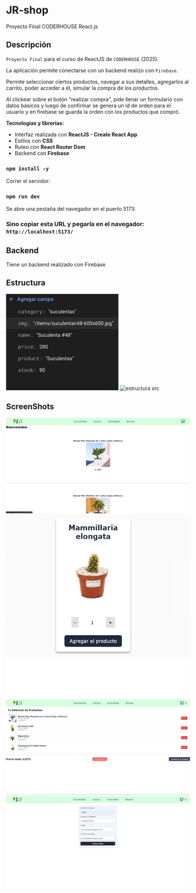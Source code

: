 # JR-shop
 Proyecto Final CODERHOUSE React.js 


## Descripción

`Proyecto Final` para el curso de ReactJS de `CODERHOUSE` (2025).

La aplicación permite conectarse con un backend realizo con `Firebase`.

Permite seleccionar ciertos productos, navegar a sus detalles, agregarlos al carrito, poder acceder a él, simular la compra de los productos.

Al clickear sobre el botón "realizar compra", pide llenar un formulario con datos básicos y luego de confirmar
se genera un id de orden para el usuario y en firebase se guarda la orden con los productos que compró.

**Tecnologías y librerías:**

- Interfaz realizada con **ReactJS - Create React App**
- Estilos con **CSS**
- Ruteo con **React Router Dom**
- Backend con **Firebase**

### `npm install -y`

Correr el servidor:

### `npm run dev`


Se abre una pestaña del navegador en el puerto 5173:

### Sino copiar esta URL y pegarla en el navegador: `http://localhost:5173/`

## Backend

Tiene un backend realizado con Firebase

## Estructura

![estructura FireBase](https://raw.githubusercontent.com/Jesus-romero04/React-Js-trabajo-Jesus-Romero/main/.github/images/imagen.png)
![estructura src](https://raw.githubusercontent.com/jespitiasa/petit-racine/main/.github/images/imagen-2.png)


## ScreenShots

![image00](https://raw.githubusercontent.com/Jesus-romero04/React-Js-trabajo-Jesus-Romero/main/.github/images/imagen-3.png)
![image01](https://raw.githubusercontent.com/Jesus-romero04/React-Js-trabajo-Jesus-Romero/main/.github/images/imagen-4.png)
![image02](https://raw.githubusercontent.com/Jesus-romero04/React-Js-trabajo-Jesus-Romero/main/.github/images/imagen-5.png)
![image03](https://raw.githubusercontent.com/Jesus-romero04/React-Js-trabajo-Jesus-Romero/main/.github/images/imagen-6.png)